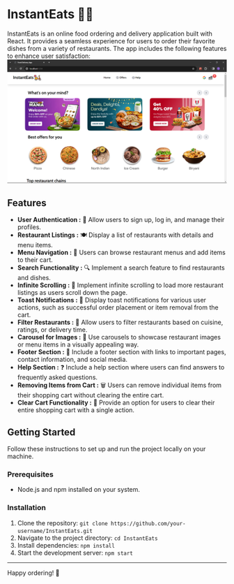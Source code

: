 # InstantEats 🍔🍕

InstantEats is an online food ordering and delivery application built with React. It provides a seamless experience for users to order their favorite dishes from a variety of restaurants. The app includes the following features to enhance user satisfaction:
  <img src="./Readme.png" width="750">
## Features

- **User Authentication :** 🔐 Allow users to sign up, log in, and manage their profiles.
- **Restaurant Listings :** 🍽️ Display a list of restaurants with details and menu items.
- **Menu Navigation :** 📜 Users can browse restaurant menus and add items to their cart.
- **Search Functionality :** 🔍 Implement a search feature to find restaurants and dishes.
- **Infinite Scrolling :** 🔄 Implement infinite scrolling to load more restaurant listings as users scroll down the page.
- **Toast Notifications :** 🍞 Display toast notifications for various user actions, such as successful order placement or item removal from the cart.
- **Filter Restaurants :** 🍲 Allow users to filter restaurants based on cuisine, ratings, or delivery time.
- **Carousel for Images :** 🎠 Use carousels to showcase restaurant images or menu items in a visually appealing way.
- **Footer Section :** 🦶 Include a footer section with links to important pages, contact information, and social media.
- **Help Section :** ❓ Include a help section where users can find answers to frequently asked questions.
- **Removing Items from Cart :** 🗑️ Users can remove individual items from their shopping cart without clearing the entire cart.
- **Clear Cart Functionality :** 🛒 Provide an option for users to clear their entire shopping cart with a single action.

## Getting Started

Follow these instructions to set up and run the project locally on your machine.

### Prerequisites

- Node.js and npm installed on your system.

### Installation

1. Clone the repository: `git clone https://github.com/your-username/InstantEats.git`
2. Navigate to the project directory: `cd InstantEats`
3. Install dependencies: `npm install`
4. Start the development server: `npm start`

---

Happy ordering! 🚀
